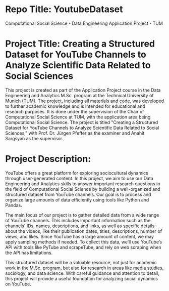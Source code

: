 # Repo Title: YoutubeDataset
Computational Social Science - Data Engineering Application Project - TUM

# Project Title: Creating a Structured Dataset for YouTube Channels to Analyze Scientific Data Related to Social Sciences
This project is created as part of the Application Project course in the Data Engineering and Analytics M.Sc. program at the Technical University of Munich (TUM). The project, including all materials and code, was developed to further academic knowledge and is intended for educational and research purposes. It is done under the supervision of the Chair of Computational Social Science at TUM, with the application area being Computational Social Science. The project is titled "Creating a Structured Dataset for YouTube Channels to Analyze Scientific Data Related to Social Sciences," with Prof. Dr. Jürgen Pfeffer as the examiner and Anahit Sargsyan as the supervisor.

# Project Description:

YouTube offers a great platform for exploring sociocultural dynamics through user-generated content. In this project, we aim to use our Data Engineering and Analytics skills to answer important research questions in the field of Computational Social Science by building a well-organized and structured dataset from YouTube channels. Our goal is to process and organize large amounts of data efficiently using tools like Python and Pandas.

The main focus of our project is to gather detailed data from a wide range of YouTube channels. This includes important information such as the channels' IDs, names, descriptions, and links, as well as specific details about the videos, like their publication dates, titles, descriptions, number of views, and likes. Since YouTube has a large amount of content, we may apply sampling methods if needed. To collect this data, we’ll use YouTube’s API with tools like PyTube and scrapeTube, and rely on web scraping when the API has limitations.

This structured dataset will be a valuable resource, not just for academic work in the M.Sc. program, but also for research in areas like media studies, sociology, and data science. With careful guidance and attention to detail, this project will provide a useful foundation for analyzing social dynamics on YouTube.